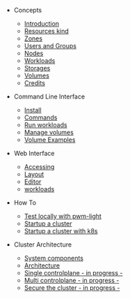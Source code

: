 <!-- _navbar.md -->

* Concepts
  * [Introduction](concepts/intro.md)
  * [Resources kind](concepts/intro.md?id=resource-kinds)
  * [Zones](concepts/intro.md?id=zones)
  * [Users and Groups](concepts/intro.md?id=users-and-groups)
  * [Nodes](concepts/intro.md?id=nodes)
  * [Workloads](concepts/intro.md?id=workloads)
  * [Storages](concepts/intro.md?id=storages)
  * [Volumes](concepts/intro.md?id=volumes)
  * [Credits](concepts/intro.md?id=credits)

* Command Line Interface
  * [Install](cli/intro.md)
  * [Commands](cli/intro.md?id=cli-commands)
  * [Run workloads](cli/intro.md?id=workloads-1)
  * [Manage volumes](cli/intro.md?id=storages-and-volumes)
  * [Volume Examples](cli/intro.md?id=volume-examples)

* Web Interface
  * [Accessing](web/intro.md?id=accessing)
  * [Layout](web/intro.md?id=layout)
  * [Editor](web/intro.md?id=editor)
  * [workloads](web/intro.md?id=workloads)

* How To
  * [Test locally with pwm-light](howto/pwmlight.md)
  * [Startup a cluster](howto/startupcluster.md)
  * [Startup a cluster with k8s](howto/runonk8s.md)

* Cluster Architecture
  * [System components](cluster/intro.md)
  * [Architecture](cluster/intro.md)
  * [Single controlplane - in progress -](cluster/intro.md)
  * [Multi controlplane - in progress -](cluster/intro.md)
  * [Secure the cluster - in progress -](cluster/intro.md)